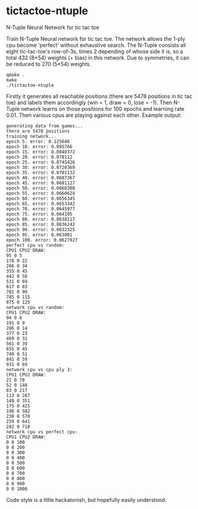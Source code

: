 # tictactoe-ntuple
N-Tuple Neural Network for tic tac toe

Train N-Tuple Neural network for tic tac toe. The network allows the 1-ply cpu become 'perfect' without exhaustive search. The N-Tuple consists all eight tic-tac-toe's row-of-3s, times 2 depending of whose side it is, so a total 432 (8\*54) weights (+ bias) in this network. Due to symmetries, it can be reduced to 270 (5\*54) weights.

```
qmake .
make
./tictactoe-ntuple
```

Firstly it generates all reachable positions (there are 5478 positions in tic tac toe) and labels them accordingly (win = 1, draw = 0, lose = -1). Then N-Tuple network learns on those positions for 100 epochs and learning rate 0.01. Then various cpus are playing against each other. Example output:

```
generating data from games...
there are 5478 positions
training network...
epoch 5. error: 0.125646
epoch 10. error: 0.095766
epoch 15. error: 0.0840372
epoch 20. error: 0.078112
epoch 25. error: 0.0745426
epoch 30. error: 0.0720369
epoch 35. error: 0.0701132
epoch 40. error: 0.0687367
epoch 45. error: 0.0681127
epoch 50. error: 0.0668308
epoch 55. error: 0.0660624
epoch 60. error: 0.0656345
epoch 65. error: 0.0653342
epoch 70. error: 0.0645977
epoch 75. error: 0.064195
epoch 80. error: 0.0638117
epoch 85. error: 0.0636242
epoch 90. error: 0.0632325
epoch 95. error: 0.063001
epoch 100. error: 0.0627927
perfect cpu vs random: 
CPU1 CPU2 DRAW: 
95 0 5
178 0 22
266 0 34
355 0 45
442 0 58
531 0 69
617 0 83
701 0 99
785 0 115
875 0 125
network cpu vs random: 
CPU1 CPU2 DRAW: 
94 0 6
191 0 9
286 0 14
377 0 23
469 0 31
561 0 39
655 0 45
749 0 51
841 0 59
931 0 69
network cpu vs cpu ply 3: 
CPU1 CPU2 DRAW: 
22 0 78
52 0 148
83 0 217
113 0 287
149 0 351
175 0 425
198 0 502
230 0 570
259 0 641
282 0 718
network cpu vs perfect cpu: 
CPU1 CPU2 DRAW: 
0 0 100
0 0 200
0 0 300
0 0 400
0 0 500
0 0 600
0 0 700
0 0 800
0 0 900
0 0 1000
```

Code style is a little hackatonish, but hopefully easily understood.
